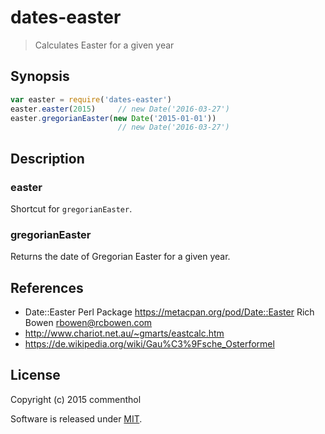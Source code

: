 # dates-easter

> Calculates Easter for a given year

## Synopsis

````js
var easter = require('dates-easter')
easter.easter(2015)     // new Date('2016-03-27')
easter.gregorianEaster(new Date('2015-01-01'))
                        // new Date('2016-03-27')
````

## Description

### easter

Shortcut for `gregorianEaster`.

### gregorianEaster

Returns the date of Gregorian Easter for a given year.

## References

- Date::Easter Perl Package <https://metacpan.org/pod/Date::Easter> Rich Bowen <rbowen@rcbowen.com>
- <http://www.chariot.net.au/~gmarts/eastcalc.htm>
- <https://de.wikipedia.org/wiki/Gau%C3%9Fsche_Osterformel>

## License

Copyright (c) 2015 commenthol

Software is released under [MIT][license].

[license]: ./LICENSE
